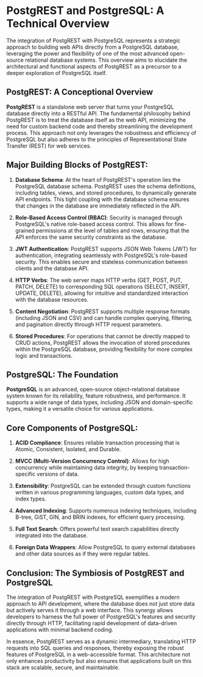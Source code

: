 # PostgREST and PostgreSQL: A Technical Overview

The integration of PostgREST with PostgreSQL represents a strategic approach to building web APIs directly from a PostgreSQL database, leveraging the power and flexibility of one of the most advanced open-source relational database systems. This overview aims to elucidate the architectural and functional aspects of PostgREST as a precursor to a deeper exploration of PostgreSQL itself.

## PostgREST: A Conceptional Overview

**PostgREST** is a standalone web server that turns your PostgreSQL database directly into a RESTful API. The fundamental philosophy behind PostgREST is to treat the database itself as the web API, minimizing the need for custom backend code and thereby streamlining the development process. This approach not only leverages the robustness and efficiency of PostgreSQL but also adheres to the principles of Representational State Transfer (REST) for web services.

## Major Building Blocks of PostgREST:

1. **Database Schema**: At the heart of PostgREST's operation lies the PostgreSQL database schema. PostgREST uses the schema definitions, including tables, views, and stored procedures, to dynamically generate API endpoints. This tight coupling with the database schema ensures that changes in the database are immediately reflected in the API.

2. **Role-Based Access Control (RBAC)**: Security is managed through PostgreSQL's native role-based access control. This allows for fine-grained permissions at the level of tables and rows, ensuring that the API enforces the same security constraints as the database.

3. **JWT Authentication**: PostgREST supports JSON Web Tokens (JWT) for authentication, integrating seamlessly with PostgreSQL's role-based security. This enables secure and stateless communication between clients and the database API.

4. **HTTP Verbs**: The web server maps HTTP verbs (GET, POST, PUT, PATCH, DELETE) to corresponding SQL operations (SELECT, INSERT, UPDATE, DELETE), allowing for intuitive and standardized interaction with the database resources.

5. **Content Negotiation**: PostgREST supports multiple response formats (including JSON and CSV) and can handle complex querying, filtering, and pagination directly through HTTP request parameters.

6. **Stored Procedures**: For operations that cannot be directly mapped to CRUD actions, PostgREST allows the invocation of stored procedures within the PostgreSQL database, providing flexibility for more complex logic and transactions.

## PostgreSQL: The Foundation

**PostgreSQL** is an advanced, open-source object-relational database system known for its reliability, feature robustness, and performance. It supports a wide range of data types, including JSON and domain-specific types, making it a versatile choice for various applications.

## Core Components of PostgreSQL:

1. **ACID Compliance**: Ensures reliable transaction processing that is Atomic, Consistent, Isolated, and Durable.

2. **MVCC (Multi-Version Concurrency Control)**: Allows for high concurrency while maintaining data integrity, by keeping transaction-specific versions of data.

3. **Extensibility**: PostgreSQL can be extended through custom functions written in various programming languages, custom data types, and index types.

4. **Advanced Indexing**: Supports numerous indexing techniques, including B-tree, GiST, GIN, and BRIN indexes, for efficient query processing.

5. **Full Text Search**: Offers powerful text search capabilities directly integrated into the database.

6. **Foreign Data Wrappers**: Allow PostgreSQL to query external databases and other data sources as if they were regular tables.

## Conclusion: The Symbiosis of PostgREST and PostgreSQL

The integration of PostgREST with PostgreSQL exemplifies a modern approach to API development, where the database does not just store data but actively serves it through a web interface. This synergy allows developers to harness the full power of PostgreSQL's features and security directly through HTTP, facilitating rapid development of data-driven applications with minimal backend coding.

In essence, PostgREST serves as a dynamic intermediary, translating HTTP requests into SQL queries and responses, thereby exposing the robust features of PostgreSQL in a web-accessible format. This architecture not only enhances productivity but also ensures that applications built on this stack are scalable, secure, and maintainable.